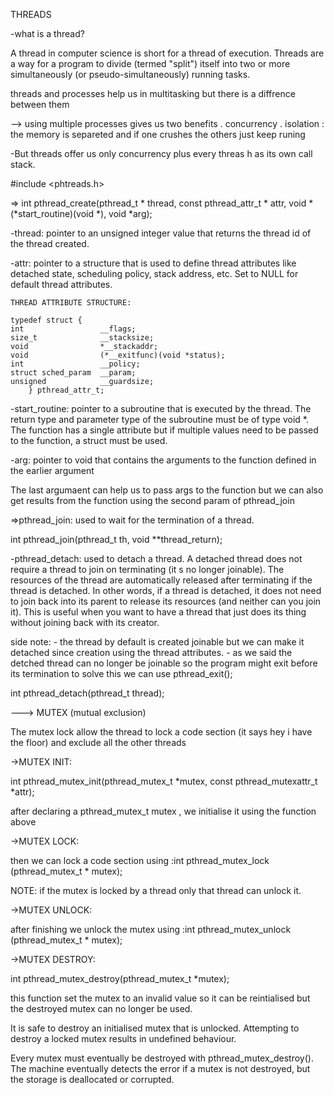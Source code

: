 THREADS

-what is a thread?

A thread in computer science is short for a thread of execution. Threads are a way for a program to divide (termed "split") itself into two or more simultaneously (or pseudo-simultaneously) running tasks. 

threads and processes help us in multitasking but there is a diffrence between them

--> using multiple processes gives us two benefits 
			. concurrency
			. isolation : the memory is separeted and if one crushes the others just keep runing

-But threads offer us only concurrency plus every threas h as its own call stack.

#include <phtreads.h>

=> int pthread_create(pthread_t * thread, const pthread_attr_t * attr, void * (*start_routine)(void *),  void *arg);

-thread: pointer to an unsigned integer value that returns the thread id of the thread created.
	
-attr: pointer to a structure that is used to define thread attributes like detached state, scheduling policy, stack address, etc. Set to NULL for default thread attributes.

	THREAD ATTRIBUTE STRUCTURE:

	typedef struct {
    int                 __flags;
    size_t              __stacksize;
    void                *__stackaddr;
    void                (*__exitfunc)(void *status);
    int                 __policy;
    struct sched_param  __param;
    unsigned            __guardsize;
		} pthread_attr_t;
   
-start_routine: pointer to a subroutine that is executed by the thread. The return type and parameter type of the subroutine must be of type void *. The function has a single attribute but if multiple values need to be passed to the function, a struct must be used.
  
-arg: pointer to void that contains the arguments to the function defined in the earlier argument

The last argumaent can help us to pass args to the function but we can also get results from the function using the second param of pthread_join

=>pthread_join: used to wait for the termination of a thread.

int pthread_join(pthread_t th, void **thread_return);

-pthread_detach: used to detach a thread. A detached thread does not require a thread to join on terminating (it s no longer joinable). The resources of the thread are automatically released after terminating if the thread is detached.
In other words, if a thread is detached, it does not need to join back into its parent to release its resources (and neither can you join it). This is useful when you want to have a thread that just does its thing without joining back with its creator.

side note: - the thread by default is created joinable but we can make it detached since creation using the thread attributes.
					 - as we said the detched thread can no longer be joinable so the program might exit before its termination to solve this 						we can use pthread_exit(); 

int pthread_detach(pthread_t thread);

---> MUTEX (mutual exclusion)
 
The mutex lock allow the thread to lock a code section (it says hey i have the floor) and exclude all the other threads

->MUTEX INIT:

int pthread_mutex_init(pthread_mutex_t *mutex, const pthread_mutexattr_t *attr);

after declaring a pthread_mutex_t mutex , we initialise it using the function above

->MUTEX LOCK:

then we can lock a code section using :int pthread_mutex_lock (pthread_mutex_t * mutex); 

NOTE: if the mutex is locked by a thread only that thread can unlock it.

->MUTEX UNLOCK:

after finishing we unlock the mutex using :int pthread_mutex_unlock (pthread_mutex_t * mutex);

->MUTEX DESTROY:
	
int pthread_mutex_destroy(pthread_mutex_t *mutex);

this function set the mutex to an invalid value so it can be reintialised but the destroyed mutex can no longer be used.

It is safe to destroy an initialised mutex that is unlocked. Attempting to destroy a locked mutex results in undefined behaviour.

Every mutex must eventually be destroyed with pthread_mutex_destroy(). The machine eventually detects the error if a mutex is not destroyed, but the storage is deallocated or corrupted. 
